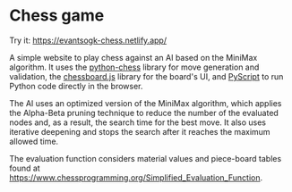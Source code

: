 # Chess game

Try it: https://evantsogk-chess.netlify.app/

A simple website to play chess against an AI based on the MiniMax algorithm. It uses the [python-chess](https://python-chess.readthedocs.io/en/latest/) library for move generation and validation, the [chessboard.js](https://chessboardjs.com/) library for the board's UI, and [PyScript](https://pyscript.net/) to run Python code directly in the browser.

The AI uses an optimized version of the MiniMax algorithm, which applies the Alpha-Beta pruning technique to reduce the number of the evaluated nodes and, as a result, the search time for the best move. It also uses iterative deepening and stops the search after it reaches the maximum allowed time.

The evaluation function considers material values and piece-board tables found at https://www.chessprogramming.org/Simplified_Evaluation_Function.
